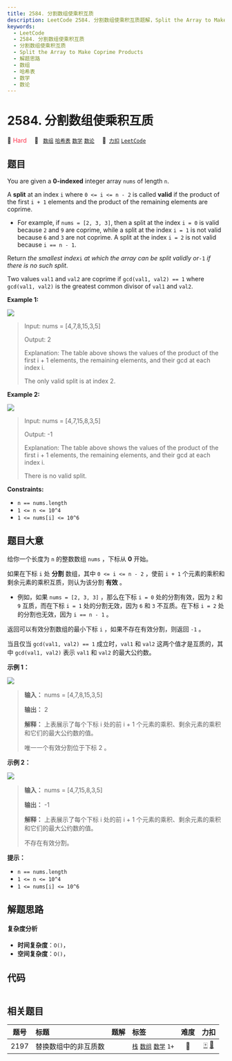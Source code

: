 ```yaml
---
title: 2584. 分割数组使乘积互质
description: LeetCode 2584. 分割数组使乘积互质题解，Split the Array to Make Coprime Products，包含解题思路、复杂度分析以及完整的 JavaScript 代码实现。
keywords:
  - LeetCode
  - 2584. 分割数组使乘积互质
  - 分割数组使乘积互质
  - Split the Array to Make Coprime Products
  - 解题思路
  - 数组
  - 哈希表
  - 数学
  - 数论
---
```


# 2584. 分割数组使乘积互质

🔴 <font color=#ff334b>Hard</font>&emsp; 🔖&ensp; [`数组`](/tag/array.md) [`哈希表`](/tag/hash-table.md) [`数学`](/tag/math.md) [`数论`](/tag/number-theory.md)&emsp; 🔗&ensp;[`力扣`](https://leetcode.cn/problems/split-the-array-to-make-coprime-products) [`LeetCode`](https://leetcode.com/problems/split-the-array-to-make-coprime-products)

## 题目

You are given a **0-indexed** integer array `nums` of length `n`.

A **split** at an index `i` where `0 <= i <= n - 2` is called **valid** if the
product of the first `i + 1` elements and the product of the remaining
elements are coprime.

  * For example, if `nums = [2, 3, 3]`, then a split at the index `i = 0` is valid because `2` and `9` are coprime, while a split at the index `i = 1` is not valid because `6` and `3` are not coprime. A split at the index `i = 2` is not valid because `i == n - 1`.

Return _the smallest index_`i` _at which the array can be split validly
or_`-1` _if there is no such split_.

Two values `val1` and `val2` are coprime if `gcd(val1, val2) == 1` where
`gcd(val1, val2)` is the greatest common divisor of `val1` and `val2`.



**Example 1:**

![](https://assets.leetcode.com/uploads/2022/12/14/second.PNG)

> Input: nums = [4,7,8,15,3,5]
> 
> Output: 2
> 
> Explanation: The table above shows the values of the product of the first i + 1 elements, the remaining elements, and their gcd at each index i.
> 
> The only valid split is at index 2.

**Example 2:**

![](https://assets.leetcode.com/uploads/2022/12/14/capture.PNG)

> Input: nums = [4,7,15,8,3,5]
> 
> Output: -1
> 
> Explanation: The table above shows the values of the product of the first i + 1 elements, the remaining elements, and their gcd at each index i.
> 
> There is no valid split.

**Constraints:**

  * `n == nums.length`
  * `1 <= n <= 10^4`
  * `1 <= nums[i] <= 10^6`


## 题目大意

给你一个长度为 `n` 的整数数组 `nums` ，下标从 **0** 开始。

如果在下标 `i` 处 **分割** 数组，其中 `0 <= i <= n - 2` ，使前 `i + 1` 个元素的乘积和剩余元素的乘积互质，则认为该分割
**有效** 。

  * 例如，如果 `nums = [2, 3, 3]` ，那么在下标 `i = 0` 处的分割有效，因为 `2` 和 `9` 互质，而在下标 `i = 1` 处的分割无效，因为 `6` 和 `3` 不互质。在下标 `i = 2` 处的分割也无效，因为 `i == n - 1` 。

返回可以有效分割数组的最小下标 `i` ，如果不存在有效分割，则返回 `-1` 。

当且仅当 `gcd(val1, val2) == 1` 成立时，`val1` 和 `val2` 这两个值才是互质的，其中 `gcd(val1, val2)`
表示 `val1` 和 `val2` 的最大公约数。



**示例 1：**

![](https://assets.leetcode.com/uploads/2022/12/14/second.PNG)

> 
> 
> 
> 
> 
> **输入：** nums = [4,7,8,15,3,5]
> 
> **输出：** 2
> 
> **解释：** 上表展示了每个下标 i 处的前 i + 1 个元素的乘积、剩余元素的乘积和它们的最大公约数的值。
> 
> 唯一一个有效分割位于下标 2 。

**示例 2：**

![](https://assets.leetcode.com/uploads/2022/12/14/capture.PNG)

> 
> 
> 
> 
> 
> **输入：** nums = [4,7,15,8,3,5]
> 
> **输出：** -1
> 
> **解释：** 上表展示了每个下标 i 处的前 i + 1 个元素的乘积、剩余元素的乘积和它们的最大公约数的值。
> 
> 不存在有效分割。
> 
> 



**提示：**

  * `n == nums.length`
  * `1 <= n <= 10^4`
  * `1 <= nums[i] <= 10^6`


## 解题思路

#### 复杂度分析

- **时间复杂度**：`O()`，
- **空间复杂度**：`O()`，

## 代码

```javascript

```

## 相关题目

<!-- prettier-ignore -->
| 题号 | 标题 | 题解 | 标签 | 难度 | 力扣 |
| :------: | :------ | :------: | :------ | :------: | :------: |
| 2197 | 替换数组中的非互质数 |  |  [`栈`](/tag/stack.md) [`数组`](/tag/array.md) [`数学`](/tag/math.md) `1+` | 🔴 | [🀄️](https://leetcode.cn/problems/replace-non-coprime-numbers-in-array) [🔗](https://leetcode.com/problems/replace-non-coprime-numbers-in-array) |